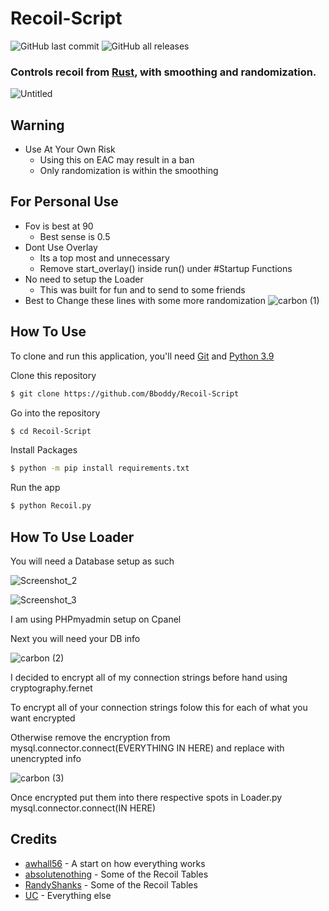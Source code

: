 # Recoil-Script
![GitHub last commit](https://img.shields.io/github/last-commit/Bboddy/Recoil-Script) ![GitHub all releases](https://img.shields.io/github/downloads/Bboddy/Rust-Recoil-Script/total) <br>
<h3>Controls recoil from <a href="https://rust.facepunch.com/" target="_blank">Rust</a>, with smoothing and randomization.</h3>

![Untitled](https://user-images.githubusercontent.com/43559704/143996297-681039bf-a738-40e5-9881-5c50638ef14b.gif)

## Warning

* Use At Your Own Risk
  - Using this on EAC may result in a ban
  - Only randomization is within the smoothing

## For Personal Use
* Fov is best at 90
  - Best sense is 0.5
* Dont Use Overlay
  - Its a top most and unnecessary
  - Remove start_overlay() inside run() under #Startup Functions
* No need to setup the Loader
  - This was built for fun and to send to some friends
* Best to Change these lines with some more randomization 
  ![carbon (1)](https://user-images.githubusercontent.com/43559704/143992047-9b11df27-b16c-4975-a11a-26b3767d5ebf.png)

## How To Use

To clone and run this application, you'll need [Git](https://git-scm.com) and [Python 3.9](https://www.python.org/downloads/release/python-399/)


Clone this repository
```bash
$ git clone https://github.com/Bboddy/Recoil-Script
```

Go into the repository
```bash
$ cd Recoil-Script
```

Install Packages
```bash
$ python -m pip install requirements.txt
```

Run the app
```bash
$ python Recoil.py
```

## How To Use Loader

You will need a Database setup as such

![Screenshot_2](https://user-images.githubusercontent.com/43559704/144000003-438599a5-c66d-4976-a2b9-066804bde567.png)

![Screenshot_3](https://user-images.githubusercontent.com/43559704/144000073-04d12840-4a7f-4ec8-a6f7-b890c037e85c.png)

I am using PHPmyadmin setup on Cpanel

Next you will need your DB info

![carbon (2)](https://user-images.githubusercontent.com/43559704/144000309-ab9ed88e-24e7-48b2-af2f-3ccb40e3fc2b.png)

I decided to encrypt all of my connection strings before hand using cryptography.fernet

To encrypt all of your connection strings folow this for each of what you want encrypted

Otherwise remove the encryption from mysql.connector.connect(EVERYTHING IN HERE) and replace with unencrypted info

![carbon (3)](https://user-images.githubusercontent.com/43559704/144001009-7113d64f-6ef4-410a-9964-10dc887b5412.png)

Once encrypted put them into there respective spots in Loader.py mysql.connector.connect(IN HERE)

## Credits

- [awhall56](https://www.unknowncheats.me/forum/rust/390615-paste-recoil-script.html) - A start on how everything works
- [absolutenothing](https://www.unknowncheats.me/forum/rust/335162-gun-recoil-tables-crouched-standing.html) - Some of the Recoil Tables
- [RandyShanks](https://www.unknowncheats.me/forum/rust/386523-rust-recoil-tables-pixel.html) - Some of the Recoil Tables
- [UC](https://www.unknowncheats.me/forum/rust/) - Everything else
